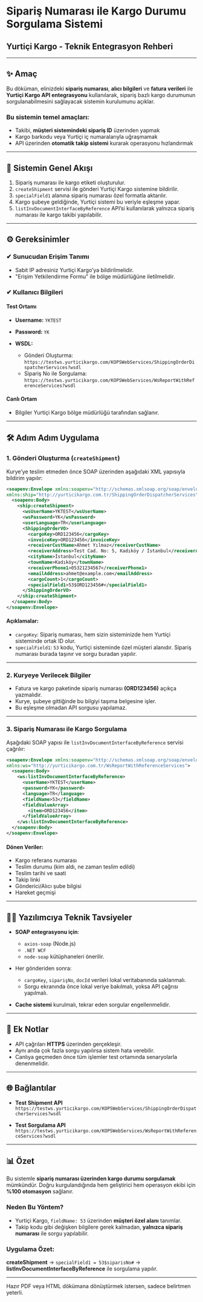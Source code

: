 ﻿

# **Sipariş Numarası ile Kargo Durumu Sorgulama Sistemi**

## **Yurtiçi Kargo - Teknik Entegrasyon Rehberi**

---

## ✨ Amaç

Bu döküman, elinizdeki **sipariş numarası**, **alıcı bilgileri** ve **fatura verileri** ile **Yurtiçi Kargo API entegrasyonu** kullanılarak, sipariş bazlı kargo durumunun sorgulanabilmesini sağlayacak sistemin kurulumunu açıklar.

### Bu sistemin temel amaçları:

* Takibi, **müşteri sistemindeki sipariş ID** üzerinden yapmak
* Kargo barkodu veya Yurtiçi iç numaralarıyla uğraşmamak
* API üzerinden **otomatik takip sistemi** kurarak operasyonu hızlandırmak

---

## 🧩 Sistemin Genel Akışı

1. Sipariş numarası ile kargo etiketi oluşturulur.
2. `createShipment` servisi ile gönderi Yurtiçi Kargo sistemine bildirilir.
3. `specialField1` alanına sipariş numarası özel formatla aktarılır.
4. Kargo şubeye geldiğinde, Yurtiçi sistemi bu veriyle eşleşme yapar.
5. `listInvDocumentInterfaceByReference` API’si kullanılarak yalnızca sipariş numarası ile kargo takibi yapılabilir.

---

## ⚙️ Gereksinimler

### ✔ Sunucudan Erişim Tanımı

* Sabit IP adresiniz Yurtiçi Kargo’ya bildirilmelidir.
* "Erişim Yetkilendirme Formu" ile bölge müdürlüğüne iletilmelidir.

### ✔ Kullanıcı Bilgileri

#### Test Ortamı

* **Username:** `YKTEST`
* **Password:** `YK`
* **WSDL:**

    * Gönderi Oluşturma:
      `https://testws.yurticikargo.com/KOPSWebServices/ShippingOrderDispatcherServices?wsdl`
    * Sipariş No ile Sorgulama:
      `https://testws.yurticikargo.com/KOPSWebServices/WsReportWithReferenceServices?wsdl`

#### Canlı Ortam

* Bilgiler Yurtiçi Kargo bölge müdürlüğü tarafından sağlanır.

---

## 🛠️ Adım Adım Uygulama

### 1. Gönderi Oluşturma (`createShipment`)

Kurye’ye teslim etmeden önce SOAP üzerinden aşağıdaki XML yapısıyla bildirim yapılır:

```xml
<soapenv:Envelope xmlns:soapenv="http://schemas.xmlsoap.org/soap/envelope/" 
xmlns:ship="http://yurticikargo.com.tr/ShippingOrderDispatcherServices">
  <soapenv:Body> 
    <ship:createShipment>
      <wsUserName>YKTEST</wsUserName> 
      <wsPassword>YK</wsPassword> 
      <userLanguage>TR</userLanguage> 
      <ShippingOrderVO>
        <cargoKey>ORD123456</cargoKey> 
        <invoiceKey>ORD123456</invoiceKey> 
        <receiverCustName>Ahmet Yılmaz</receiverCustName> 
        <receiverAddress>Test Cad. No: 5, Kadıköy / İstanbul</receiverAddress> 
        <cityName>İstanbul</cityName>
        <townName>Kadıköy</townName> 
        <receiverPhone1>05321234567</receiverPhone1> 
        <emailAddress>ahmet@example.com</emailAddress> 
        <cargoCount>1</cargoCount> 
        <specialField1>53$ORD123456#</specialField1>
      </ShippingOrderVO> 
    </ship:createShipment>
  </soapenv:Body> 
</soapenv:Envelope>
```

#### Açıklamalar:

* `cargoKey`: Sipariş numarası, hem sizin sisteminizde hem Yurtiçi sisteminde ortak ID olur.
* `specialField1`: `53` kodu, Yurtiçi sisteminde özel müşteri alanıdır. Sipariş numarası burada taşınır ve sorgu buradan yapılır.

---

### 2. Kuryeye Verilecek Bilgiler

* Fatura ve kargo paketinde sipariş numarası **(ORD123456)** açıkça yazmalıdır.
* Kurye, şubeye gittiğinde bu bilgiyi taşıma belgesine işler.
* Bu eşleşme olmadan API sorgusu yapılamaz.

---

### 3. Sipariş Numarası ile Kargo Sorgulama

Aşağıdaki SOAP yapısı ile `listInvDocumentInterfaceByReference` servisi çağrılır:

```xml
<soapenv:Envelope xmlns:soapenv="http://schemas.xmlsoap.org/soap/envelope/" 
xmlns:ws="http://yurticikargo.com.tr/WsReportWithReferenceServices">
  <soapenv:Body> 
    <ws:listInvDocumentInterfaceByReference>
      <userName>YKTEST</userName> 
      <password>YK</password> 
      <language>TR</language> 
      <fieldName>53</fieldName> 
      <fieldValueArray>
        <item>ORD123456</item> 
      </fieldValueArray>
    </ws:listInvDocumentInterfaceByReference> 
  </soapenv:Body>
</soapenv:Envelope>
```

#### Dönen Veriler:

* Kargo referans numarası
* Teslim durumu (kim aldı, ne zaman teslim edildi)
* Teslim tarihi ve saati
* Takip linki
* Gönderici/Alıcı şube bilgisi
* Hareket geçmişi

---

## 🧑‍💻 Yazılımcıya Teknik Tavsiyeler

* **SOAP entegrasyonu için**:

    * `axios-soap` (Node.js)
    * `.NET WCF`
    * `node-soap` kütüphaneleri önerilir.

* Her gönderiden sonra:

    * `cargoKey`, `siparişNo`, `docId` verileri lokal veritabanında saklanmalı.
    * Sorgu ekranında önce lokal veriye bakılmalı, yoksa API çağrısı yapılmalı.

* **Cache sistemi** kurulmalı, tekrar eden sorgular engellenmelidir.

---

## 📄 Ek Notlar

* API çağrıları **HTTPS** üzerinden gerçekleşir.
* Aynı anda çok fazla sorgu yapılırsa sistem hata verebilir.
* Canlıya geçmeden önce tüm işlemler test ortamında senaryolarla denenmelidir.

---

## 🌐 Bağlantılar

* **Test Shipment API**
  `https://testws.yurticikargo.com/KOPSWebServices/ShippingOrderDispatcherServices?wsdl`

* **Test Sorgulama API**
  `https://testws.yurticikargo.com/KOPSWebServices/WsReportWithReferenceServices?wsdl`

---

## 📊 Özet

Bu sistemle **sipariş numarası üzerinden kargo durumu sorgulamak** mümkündür.
Doğru kurgulandığında hem geliştirici hem operasyon ekibi için **%100 otomasyon** sağlanır.

### Neden Bu Yöntem?

* Yurtiçi Kargo, `fieldName: 53` üzerinden **müşteri özel alanı** tanımlar.
* Takip kodu gibi değişken bilgilere gerek kalmadan, **yalnızca sipariş numarası** ile sorgu yapılabilir.

### Uygulama Özet:

**createShipment** → `specialField1 = 53$siparisNo#`
→ **listInvDocumentInterfaceByReference** ile sorgulama yapılır.

---

Hazır PDF veya HTML dökümana dönüştürmek istersen, sadece belirtmen yeterli.

